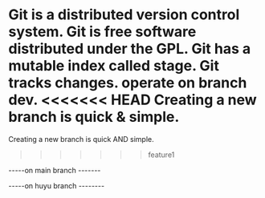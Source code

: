 Git is a distributed version control system.
Git is free software distributed under the GPL.
Git has a mutable index called stage.
Git tracks changes.
operate on branch dev.
<<<<<<< HEAD
Creating a new branch is quick & simple.
=======
Creating a new branch is quick AND simple.
>>>>>>> feature1


-----on main branch -------

-----on huyu branch --------